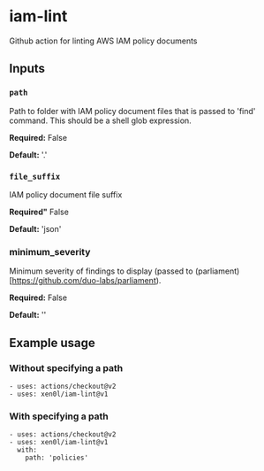 # iam-lint
Github action for linting AWS IAM policy documents

## Inputs

### `path`
Path to folder with IAM policy document files that is passed to 'find' command.  This should be a shell glob expression.

**Required:** False 

**Default:** '.'

### `file_suffix`
IAM policy document file suffix

**Required"** False

**Default:** 'json'

### minimum_severity
Minimum severity of findings to display (passed to (parliament)[https://github.com/duo-labs/parliament).

**Required:** False

**Default:** ''


## Example usage
### Without specifying a path
```
- uses: actions/checkout@v2
- uses: xen0l/iam-lint@v1
```

### With specifying a path
```
- uses: actions/checkout@v2
- uses: xen0l/iam-lint@v1
  with:
    path: 'policies'
```
